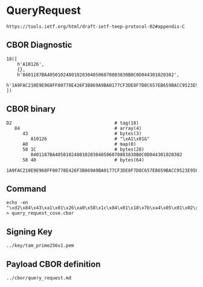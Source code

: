 <!--
 Copyright (c) 2020 SECOM CO., LTD. All Rights reserved.

 SPDX-License-Identifier: BSD-2-Clause
-->

# QueryRequest
    https://tools.ietf.org/html/draft-ietf-teep-protocol-02#appendix-C

## CBOR Diagnostic
    18([
        h'A10126',
        {},
        h'8401187BA405010248010203040506070803830B0C0D044301020302',
        h'1A9FAC210E9E968FF00778E426F3B869A9BA0177CF3DE8F7D8C657EB659BACC9523E9580CC74E5745826872817BBF2B23586A4E57202EBEC30ECED8BB7D04C08'
    ])

## CBOR binary
    D2                                      # tag(18)
       84                                   # array(4)
          43                                # bytes(3)
             A10126                         # "\xA1\x01&"
          A0                                # map(0)
          58 1C                             # bytes(28)
             8401187BA405010248010203040506070803830B0C0D044301020302
          58 40                             # bytes(64)
             1A9FAC210E9E968FF00778E426F3B869A9BA0177CF3DE8F7D8C657EB659BACC9523E9580CC74E5745826872817BBF2B23586A4E57202EBEC30ECED8BB7D04C08

## Command
    echo -en "\xd2\x84\x43\xa1\x01\x26\xa0\x58\x1c\x84\x01\x18\x7b\xa4\x05\x01\x02\x48\x01\x02\x03\x04\x05\x06\x07\x08\x03\x83\x0b\x0c\x0d\x04\x43\x01\x02\x03\x02\x58\x40\x1a\x9f\xac\x21\x0e\x9e\x96\x8f\xf0\x07\x78\xe4\x26\xf3\xb8\x69\xa9\xba\x01\x77\xcf\x3d\xe8\xf7\xd8\xc6\x57\xeb\x65\x9b\xac\xc9\x52\x3e\x95\x80\xcc\x74\xe5\x74\x58\x26\x87\x28\x17\xbb\xf2\xb2\x35\x86\xa4\xe5\x72\x02\xeb\xec\x30\xec\xed\x8b\xb7\xd0\x4c\x08" > query_request_cose.cbor

## Signing Key
    ../key/tam_prime256v1.pem

## Payload CBOR definition
    ../cbor/query_request.md
